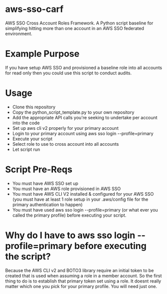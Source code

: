 # aws-sso-carf
AWS SSO Cross Account Roles Framework. A Python script baseline for simplifying hitting more than one account in an AWS SSO federated environment.

# Example Purpose
If you have setup AWS SSO and provisioned a baseline role into all accounts for read only
then you could use this script to conduct audits.

# Usage
- Clone this repository
- Copy the python_script_template.py to your own repository
- Add the appropriate API calls you're seeking to undertake per account into the code
- Set up aws cli v2 properly for your primary account
- Login to your primary account using aws sso login --profile=primary
- Execute your script
- Select role to use to cross account into all accounts
- Let script run

# Script Pre-Reqs
- You must have AWS SSO set up
- You must have an AWS role provisioned in AWS SSO
- You must have AWS CLI V2 installed & configured for your AWS SSO (you must have at least 1 role setup in your .aws/config file for the primary authentication to happen)
- You must have used aws sso login --profile=primary (or what ever you called the primary profile) before executing your script.

# Why do I have to aws sso login --profile=primary before executing the script?
Because the AWS CLI v2 and BOTO3 library require an initial token to be created that is used when assuming a role in a member account. So the first thing to do is to establish that primary token set using a role. It doesnt really matter which one you pick for your primary profile. You will need just one.